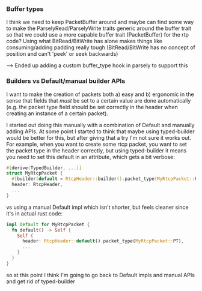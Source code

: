 ### Buffer types

I think we need to keep PacketBuffer around and maybe can find some way to make
the ParselyRead/ParselyWrite traits generic around the buffer trait so that we
could use a more capable buffer trait (PacketBuffer) for the rtp code? Using
what BitRead/BitWrite has alone makes things like consuming/adding padding
really tough (BitRead/BitWrite has no concept of position and can't 'peek' or
seek backwards)

--> Ended up adding a custom buffer_type hook in parsely to support this

### Builders vs Default/manual builder APIs

I want to make the creation of packets both a) easy and b) ergonomic in the
sense that fields that _must_ be set to a certain value are done automatically
(e.g. the packet type field should be set correctly in the header when creating
an instance of a certain packet).

I started out doing this manually with a combination of Default and manually
adding APIs.  At some point I started to think that maybe using typed-builder
would be better for this, but after giving that a try I'm not sure it works
out.  For example, when you want to create some rtcp packet, you want to set
the packet type in the header correctly, but using typed-builder it means you
need to set this default in an attribute, which gets a bit verbose:

```rust
#[derive(TypedBuilder, ...)]
struct MyRtcpPacket {
  #[builder(default = RtcpHeader::builder().packet_type(MyRtcpPacket::PT).builder())]
  header: RtcpHeader,
  ...
}
```

vs using a manual Default impl which isn't shorter, but feels cleaner since
it's in actual rust code:

```rust
impl Default for MyRtcpPacket {
  fn default() -> Self {
    Self {
      header: RtcpHeader::default().packet_type(MyRtcpPacket::PT),
      ...
    }
  }
}
```

so at this point I think I'm going to go back to Default impls and manual APIs
and get rid of typed-builder
